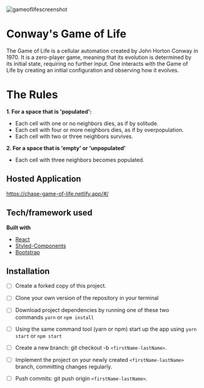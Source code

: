 ![gameoflifescreenshot](https://lh3.googleusercontent.com/pw/ACtC-3c_aQ9Dub97QYZjXgoFaw_J4psCdOh_IcIAlT1aGyWNQf6-847X8n-BFEgHzrekOZejMaYaMpSDwGK8Z4JDMiImC9g-LOUwnEp0e_x-gcQvnrXzcAGG9osMrrzWjBFl6TWmbHtJkBakCGj5pioBA248=w1920-h1080-no?authuser=0)

# Conway's Game of Life
The Game of Life is a cellular automation created by John Horton Conway in 1970. It is a zero-player game, meaning that its evolution is determined by its initial state, requiring no further input. One interacts with the Game of Life by creating an initial configuration and observing how it evolves.

# The Rules 
**1. For a space that is 'populated':**
  + Each cell with one or no neighbors dies, as if by solitude.
  + Each cell with four or more neighbors dies, as if by overpopulation.
  + Each cell with two or three neighbors survives.
  
**2. For a space that is 'empty' or 'unpopulated'**
  + Each cell with three neighbors becomes populated.


## Hosted Application
https://chase-game-of-life.netlify.app/#/

## Tech/framework used
<b>Built with</b>
- [React](https://reactjs.org/)
- [Styled-Components](https://styled-components.com/)
- [Bootstrap](https://react-bootstrap.github.io/)

## Installation
- [ ] Create a forked copy of this project.
- [ ] Clone your own version of the repository in your terminal
- [ ] Download project dependencies by running one of these two commands `yarn` or `npm install`
- [ ] Using the same command tool (yarn or npm) start up the app using `yarn start` or `npm start`
- [ ] Create a new branch: git checkout -b `<firstName-lastName>`.
- [ ] Implement the project on your newly created `<firstName-lastName>` branch, committing changes regularly.
- [ ] Push commits: git push origin `<firstName-lastName>`.

